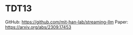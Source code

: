 # TDT13
GitHub: https://github.com/mit-han-lab/streaming-llm
Paper: https://arxiv.org/abs/2309.17453

